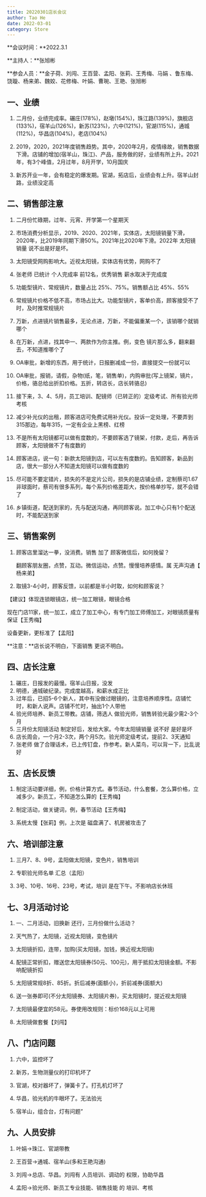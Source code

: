 ```yaml
---
title: 20220301店长会议
author: Tao He
date: 2022-03-01
category: Store
---
```




**会议时间：**2022.3.1

**主持人：**张旭彬

**参会人员：**金子荷、刘闯、王百营、孟阳、张莉、王秀梅、马娟 、鲁东梅、饶璇、杨来弟、魏姣、花修梅、叶娟、曹琬、王艳、张旭彬



## 一、业绩

1. 二月份，业绩完成率。碾庄(178%)，赵墩(154%)，珠江路(139%)，旗舰店(133%)，宿羊山(126%)，新苏(123%)，六中(121%)，官湖(115%)，通城(112%)，华昌店(104%)，老店(104%)

2. 2019，2020，2021年度销售趋势。其中，2020年2月，疫情缘故，销售数据下滑。店铺的增加(宿羊山，珠江)、产品，服务做的好，业绩有所上升。2021年，有3个峰值，2月过年，8月开学，10月国庆

3. 新苏开业一年，会有稳定的爆发期。官湖，拓店后，业绩会有上升。宿羊山封路，业绩没定高



## 二、销售部注意

1. 二月份忙碌期，过年、元宵、开学第一个星期天

2. 市场消费分析显示，2019、2020、2021年，实体店，太阳镜销量下滑，2020年，比2019年同期下滑50%。2021年比2020年下滑。2022年 太阳镜销量 说不出是好是坏。

3. 太阳镜受网购影响大。近视太阳镜，实体店有优势，网购不了

4. 张老师 已统计 个人完成率 前12名，优秀销售 薪水取决于完成度

5. 功能型镜片、常规镜片，数量占比 25%、75%。销售额占比 45%、55%

6. 常规镜片价格不低不高，市场占比大。功能型镜片，客单价高，顾客接受不了时，及时推常规镜片

7. 万新，点进镜片销售最多，无论点进，万新，不能偏重某一个，该销哪个就销哪个

8. 在万新，点进，找其中一、两款作为你主推。例，变色 镜片那么多，翻来翻去，不知道推哪个了

9. OA审批，新增的东西，用于统计，日报删减成一份，直接提交一份就可以

10. OA审批，报销，请假，杂物(纸，笔，销售单)，内购审批(写上镜架，镜片，价格，骆总给出折扣价格。五折，转店长，店长转骆总)

11. 接下来，3、4、5月，员工培训、配镜师（已转正的）定级考试、所有验光师考核
12. 减少补光仪的出租，顾客进店可免费试用补光仪。投诉一定处理，不要弄到315那边，每年315，一定有企业上黑榜、红榜
13. 不是所有太阳镜都可以做有度数的，不要顾客选了镜架，付款，走后，再告诉顾客，太阳镜做不了有度数的
14. 顾客进店，说一句：新款太阳镜到店，可以左有度数的。告知顾客，新品到店，很大一部分人不知道太阳镜可以做有度数的
15.  尽可能不要定错片，损失的不是定片公司，损失的是店铺业绩，定制蔡司1.67非球面时，蔡司有很多系列，每个系列价格差距大，按价格单抄写，就不会错了
16. 乡镇街道，配送到家的，先与配送沟通，再同顾客说。加工中心只有1个配送时，不能配送到家





## 三、销售案例

1. 顾客店里溜达一拳，没消费。销售 加了 顾客微信后，如何挽留？

   翻顾客朋友圈，点赞，互动。微信运动，点赞。慢慢培养感情。属 无声沟通【 杨来弟】

2. 取镜3-4小时，顾客反馈，以前都是半小时取，如何和顾客说？

  【建议】体现连锁眼镜店，统一加工眼镜，眼镜合格

   现在门店11家，统一加工，成立了加工中心，有专门加工师傅加工，对眼镜质量有保证【王秀梅】

   设备更新，更标准了【孟阳】

   **注意：**店长说不明白，下面销售 更说不明白。





## 四、店长注意

1. 碾庄，日报发的最慢。宿羊山日报，没发
2. 明德，通城破纪录。完成度越高，和薪水成正比
3. 过年后，已招5-6个新人，其中有没做过眼镜的，注意培养顺序性。店铺忙时，和新人说声。店铺不忙时，抽出1个人带他
4. 验光师培养、新员工带教。店铺，筛选人 做验光师，销售转验光最少需2-3个月
5. 三月份太阳镜活动 制定好后，发给大家。今年太阳镜销量 说不好 是好是坏
6. 店长周会，一个月2-3次，两个月5次。验光师定级考试，提前2、3天通知
7. 张老师 做了合理话术，已上传钉盘，作参考。新人菜鸟，可以背一下，比乱说好



##  五、店长反馈

1. 制定活动要详细，例，价格计算方式。春节活动，什么套餐，怎么算价格，立减多少。新员工，不知道怎么算的【王秀梅】
2. 制定活动，做关键词，例，春节活动【王秀梅】

3. 系统太慢【张莉】例，上次是 磁盘满了、机房被攻击了





## 六、培训部注意

1. 三月7、8、9号，孟阳做太阳镜，变色片，销售培训

2. 专职验光师名单 汇总（孟阳）

3. 3号、10号、16号、23号，考试，培训 是在下午。不影响店长休班





## 七、3月活动讨论

1. 一、二月活动，旧换新 还行，三月份做什么活动？

2. 天气热了，太阳镜，近视太阳镜，变色镜片

3. 太阳镜折扣，连带，加购(买太阳镜，加钱，换近视太阳镜)

4. 配镜正常折扣，赠送您太阳镜券(50元、100元)，用于抵扣太阳镜金额。不影响配镜折扣

5. 太阳镜常规8折、85折。折后减券(面额小)，折前减券(面额大)

6. 送一张券即可(不分太阳镜券、太阳镜片券)，买太阳镜时，提近视太阳镜

7. 太阳镜最便宜的58元。券使用改规则：标价168元以上可用

8. 太阳镜做套餐【刘闯】







## 八、门店问题

1. 六中，监控坏了

2. 新苏，生物测量仪的打印机坏了

3. 官湖，校对器坏了，弹簧卡了。打孔机灯坏了

4. 华昌，验光机的牛眼坏了。无法验光

5. 宿羊山，组合台，灯有问题”





## 九、人员安排

1. 叶娟->珠江、官湖带教

2. 王百营->通城、宿羊山(多和王艳沟通)

3. 刘闯->总店、华昌。刘闯有 人员培训、调动的 权限，协助华昌

4. 孟阳->验光师、新员工专业技能、销售技能 的 培训、考核
